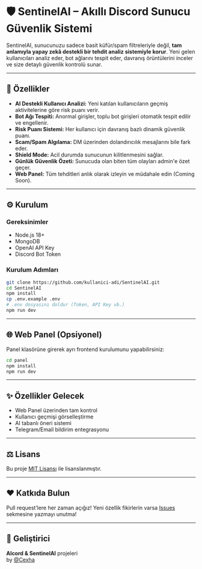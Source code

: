 # 🛡️ SentinelAI – Akıllı Discord Sunucu Güvenlik Sistemi

SentinelAI, sunucunuzu sadece basit küfür/spam filtreleriyle değil, **tam anlamıyla yapay zekâ destekli bir tehdit analiz sistemiyle korur**. Yeni gelen kullanıcıları analiz eder, bot ağlarını tespit eder, davranış örüntülerini inceler ve size detaylı güvenlik kontrolü sunar.

---

## 🚀 Özellikler

- **AI Destekli Kullanıcı Analizi:** Yeni katılan kullanıcıların geçmiş aktivitelerine göre risk puanı verir.
- **Bot Ağı Tespiti:** Anormal girişler, toplu bot girişleri otomatik tespit edilir ve engellenir.
- **Risk Puanı Sistemi:** Her kullanıcı için davranış bazlı dinamik güvenlik puanı.
- **Scam/Spam Algılama:** DM üzerinden dolandırıcılık mesajlarını bile fark eder.
- **Shield Mode:** Acil durumda sunucunun kilitlenmesini sağlar.
- **Günlük Güvenlik Özeti:** Sunucuda olan biten tüm olayları admin'e özet geçer.
- **Web Panel:** Tüm tehditleri anlık olarak izleyin ve müdahale edin (Coming Soon).

---

## ⚙️ Kurulum

### Gereksinimler
- Node.js 18+
- MongoDB
- OpenAI API Key
- Discord Bot Token

### Kurulum Adımları

```bash
git clone https://github.com/kullanici-adi/SentinelAI.git
cd SentinelAI
npm install
cp .env.example .env
# .env dosyasını doldur (Token, API Key vb.)
npm run dev
```

---

## 🌐 Web Panel (Opsiyonel)

Panel klasörüne girerek ayrı frontend kurulumunu yapabilirsiniz:

```bash
cd panel
npm install
npm run dev
```

---

## ✨ Özellikler Gelecek
- Web Panel üzerinden tam kontrol
- Kullanıcı geçmişi görselleştirme
- AI tabanlı öneri sistemi
- Telegram/Email bildirim entegrasyonu

---

## ⚖️ Lisans

Bu proje [MIT Lisansı](LICENSE) ile lisanslanmıştır.

---

## ❤️ Katkıda Bulun

Pull request’lere her zaman açığız! Yeni özellik fikirlerin varsa [Issues](https://github.com/Cexha/SentinelAI/issues) sekmesine yazmayı unutma!

---

## 👑 Geliştirici

**AIcord & SentinelAI** projeleri  
by [@Cexha](https://github.com/Cexha)
